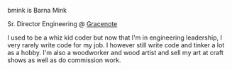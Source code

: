 bmink is Barna Mink

Sr. Director Engineering @ [Gracenote](https://gracenote.com)

I used to be a whiz kid coder but now that I'm in engineering leadership, I very rarely write code for my job. I however still write code and tinker a lot as a hobby. I'm also a woodworker and wood artist and sell my art at craft shows as well as do commission work.


